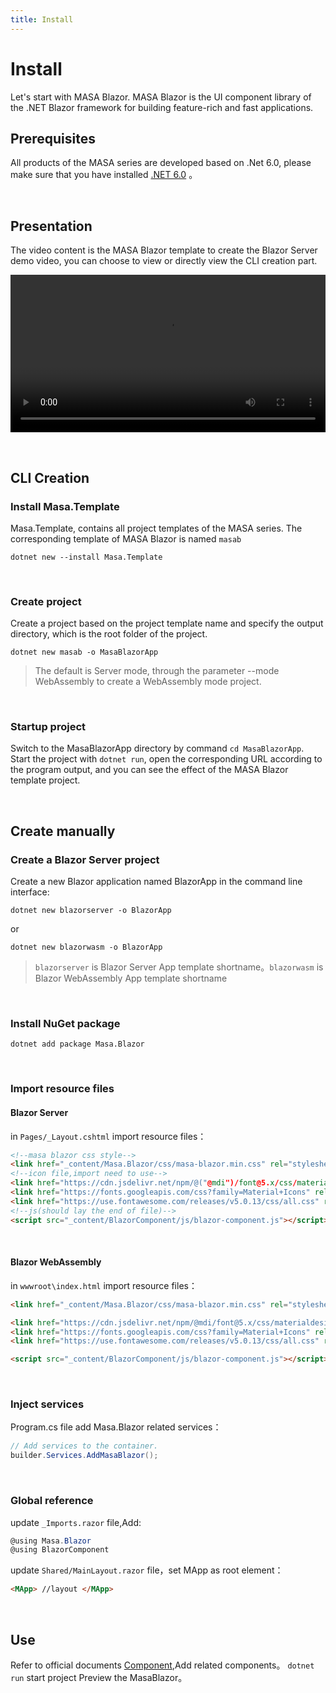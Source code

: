 ```yaml
---
title: Install
---
```


# Install

Let's start with MASA Blazor. MASA Blazor is the UI component library of the .NET Blazor framework for building feature-rich and fast applications.

## Prerequisites

All products of the MASA series are developed based on .Net 6.0, please make sure that you have installed <a href="https://dotnet.microsoft.com/download/dotnet/6.0" target="_blank">.NET 6.0</a> 。

<br/>


## Presentation

The video content is the MASA Blazor template to create the Blazor Server demo video, you can choose to view or directly view the CLI creation part. 

<video src="https://cdn.masastack.com/stack/images/website/masa-blazor/video.mp4" controls width="100%"></video>

<br/>


## CLI Creation

### Install Masa.Template

Masa.Template, contains all project templates of the MASA series. The corresponding template of MASA Blazor is named `masab` 

```shell
dotnet new --install Masa.Template
```

<br/>


### Create project

Create a project based on the project template name and specify the output directory, which is the root folder of the project. 

```shell
dotnet new masab -o MasaBlazorApp
```

> The default is Server mode, through the parameter --mode WebAssembly to create a WebAssembly mode project. 

<br/>

### Startup project

Switch to the MasaBlazorApp directory by command `cd MasaBlazorApp`. 
Start the project with `dotnet run`, open the corresponding URL according to the program output, and you can see the effect of the MASA Blazor template project. 

<br/>


## Create manually

### Create a Blazor Server project

Create a new Blazor application named BlazorApp in the command line interface: 

```shell
dotnet new blazorserver -o BlazorApp
```

or

```shell
dotnet new blazorwasm -o BlazorApp
```

> `blazorserver` is Blazor Server App template shortname。`blazorwasm` is Blazor WebAssembly App template shortname

<br/>

### Install NuGet package

```shell
dotnet add package Masa.Blazor
```

<br/>

### Import resource files

####  Blazor Server

in `Pages/_Layout.cshtml` import resource files：

```html
<!--masa blazor css style-->
<link href="_content/Masa.Blazor/css/masa-blazor.min.css" rel="stylesheet" />
<!--icon file,import need to use-->
<link href="https://cdn.jsdelivr.net/npm/@("@mdi")/font@5.x/css/materialdesignicons.min.css" rel="stylesheet">
<link href="https://fonts.googleapis.com/css?family=Material+Icons" rel="stylesheet">
<link href="https://use.fontawesome.com/releases/v5.0.13/css/all.css" rel="stylesheet">
<!--js(should lay the end of file)-->
<script src="_content/BlazorComponent/js/blazor-component.js"></script>
```

<br/>

#### Blazor WebAssembly

in `wwwroot\index.html` import resource files：

```html
<link href="_content/Masa.Blazor/css/masa-blazor.min.css" rel="stylesheet" />

<link href="https://cdn.jsdelivr.net/npm/@mdi/font@5.x/css/materialdesignicons.min.css" rel="stylesheet">
<link href="https://fonts.googleapis.com/css?family=Material+Icons" rel="stylesheet">
<link href="https://use.fontawesome.com/releases/v5.0.13/css/all.css" rel="stylesheet">

<script src="_content/BlazorComponent/js/blazor-component.js"></script>
```

<br/>

### Inject services 

Program.cs file add Masa.Blazor related services：

```csharp
// Add services to the container.
builder.Services.AddMasaBlazor();
```

<br/>

### Global reference

update `_Imports.razor` file,Add:

```csharp
@using Masa.Blazor
@using BlazorComponent
```

update `Shared/MainLayout.razor` file，set MApp as root element：

```html
<MApp> //layout </MApp>
```

<br/>

## Use

Refer to official documents [Component](https://masa-blazor-docs-dev.lonsid.cn/components/application),Add related components。
`dotnet run` start project Preview the MasaBlazor。

